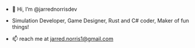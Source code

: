 - 👋 Hi, I’m @jarrednorrisdev

- Simulation Developer, Game Designer, Rust and C# coder, Maker of fun things!
- 📫 reach me at jarred.norris1@gmail.com


